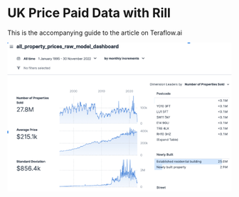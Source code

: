 # UK Price Paid Data with Rill

This is the accompanying guide to the article on Teraflow.ai

![](assets/dash.png)